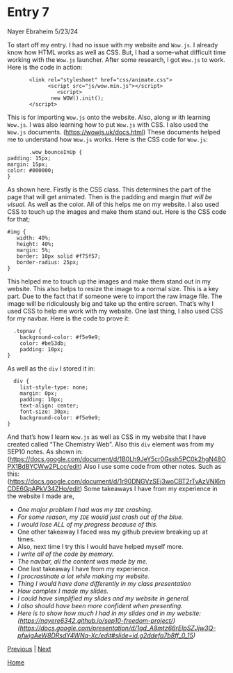 # Entry 7
Nayer Ebraheim 5/23/24

To start off my entry. I had no issue with my website and `Wow.js`. I already know how HTML works as well as CSS. But, I had a some-what difficult time working with the `Wow.js` launcher. After some research, I got `Wow.js` to work. Here is the code in action:
```
       <link rel="stylesheet" href="css/animate.css">
             <script src="js/wow.min.js"></script>
                <script>
              new WOW().init();
       </script>
``` 
This is for importing `Wow.js` onto the website. Also, along w ith learning `Wow.js`. I was also learning how to put `Wow.js` with CSS. I also used ​​the `Wow.js` documents. 
(https://wowjs.uk/docs.html) These documents helped me to understand how `Wow.js` works. Here is the CSS code for `Wow.js`:
```
       .wow_bounceInUp {
padding: 15px;
margin: 15px;
color: #000000;
}

```
As shown here. Firstly is the CSS class. This determines the part of the page that will get animated. Then is the padding and margin _that will be visual._ As well as the color. All of this helps me on my website. I also used CSS to touch up the images and make them stand out. Here is the CSS code for that;
```
#img {
   width: 40%;
   height: 40%;
   margin: 5%;
   border: 10px solid #f75f57;
   border-radius: 25px;
}

```
This helped me to touch up the images and make them stand out in my website. This also helps to resize the image to a normal size. This is a key part. Due to the fact that if someone were to import the raw image file. The image will be ridiculously big and take up the entire screen. That’s why I used CSS to help me work with my website. One last thing, I also used CSS for my navbar. Here is the code to prove it:
```
  .topnav {
    background-color: #f5e9e9;
    color: #be53db;
    padding: 10px;
}
```
As well as the `div` I stored it in:
```
  div {
    list-style-type: none;
    margin: 0px;
    padding: 10px;
    text-align: center;
    font-size: 30px;
    background-color: #f5e9e9;
}
```
And that’s how I learn `Wow.js` as well as CSS in my website that I have created called “The Chemistry Web”. Also this `div` element was from my SEP10 notes. As shown in: (https://docs.google.com/document/d/1B0Lh9JeY5cr0Gssh5PC0k2hgN48OPX1BdBYCWw2PLcc/edit) Also I use some code from other notes. Such as this: (https://docs.google.com/document/d/1r90DNGVzSEj3woCBT2rTvAzVNI6mCDE6GpAPkV34ZHo/edit) Some takeaways I have from my experience in the website I made are,
* *One major problem I had was my `IDE` crashing.*
* _For some reason, my `IDE` would just crash out of the blue._
* _I would lose *ALL* of my progress because of this._
* One other takeaway I faced was my github preview breaking up at times.
* Also, next time I try this I would have helped myself more.
* _I write all of the code by memory._
* _The navbar, all the content was made by me._
* One last takeaway I have from my experience.
* _I procrastinate a lot while making my website._
* *Thing I would have done differently in my class presentation*
* _How complex I made my slides._
* _I could have simplified my slides and my website in general._
* _I also should have been more confident when presenting._
* _Here is to show how much I had in my slides and in my website: (https://nayere6342.github.io/sep10-freedom-project/) (https://docs.google.com/presentation/d/1qd_A8mtz66rElpSZJjw3Q-pfwigAeW8DRsdY4WNq-Xc/edit#slide=id.g2ddefa7b8ff_0_15)_   


[Previous](entry06.md) | [Next](entry08.md)

[Home](../README.md)

